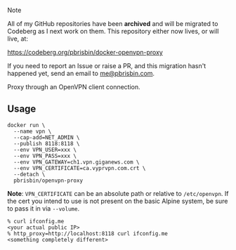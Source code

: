 > [!NOTE]
> All of my GitHub repositories have been **archived** and will be migrated to
> Codeberg as I next work on them. This repository either now lives, or will
> live, at:
>
> https://codeberg.org/pbrisbin/docker-openvpn-proxy
>
> If you need to report an Issue or raise a PR, and this migration hasn't
> happened yet, send an email to me@pbrisbin.com.

Proxy through an OpenVPN client connection.

## Usage

```console
docker run \
  --name vpn \
  --cap-add=NET_ADMIN \
  --publish 8118:8118 \
  --env VPN_USER=xxx \
  --env VPN_PASS=xxx \
  --env VPN_GATEWAY=ch1.vpn.giganews.com \
  --env VPN_CERTIFICATE=ca.vyprvpn.com.crt \
  --detach \
  pbrisbin/openvpn-proxy
```

**Note**: `VPN_CERTIFICATE` can be an absolute path or relative to
`/etc/openvpn`. If the cert you intend to use is not present on the basic Alpine
system, be sure to pass it in via `--volume`.

```console
% curl ifconfig.me
<your actual public IP>
% http_proxy=http://localhost:8118 curl ifconfig.me
<something completely different>
```
